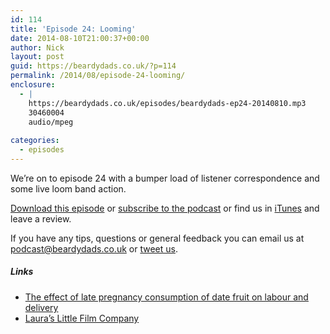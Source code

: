 ```yaml
---
id: 114
title: 'Episode 24: Looming'
date: 2014-08-10T21:00:37+00:00
author: Nick
layout: post
guid: https://beardydads.co.uk/?p=114
permalink: /2014/08/episode-24-looming/
enclosure:
  - |
    https://beardydads.co.uk/episodes/beardydads-ep24-20140810.mp3
    30460004
    audio/mpeg
    
categories:
  - episodes
---
```

We&#8217;re on to episode 24 with a bumper load of listener correspondence and some live loom band action.

[Download this episode](https://beardydads.co.uk/episodes/beardydads-ep24-20140810.mp3) or [subscribe to the podcast](http://feeds.feedburner.com/BeardyDads) or find us in [iTunes](https://itunes.apple.com/gb/podcast/beardy-dads/id798785734) and leave a review.

If you have any tips, questions or general feedback you can email us at <podcast@beardydads.co.uk> or [tweet us](http://twitter.com/beardydads).

##### Links

  * [The effect of late pregnancy consumption of date fruit on labour and delivery](http://www.ncbi.nlm.nih.gov/pubmed/21280989)
  * [Laura&#8217;s Little Film Company](http://lauraslittlefilmcompany.co.uk/)